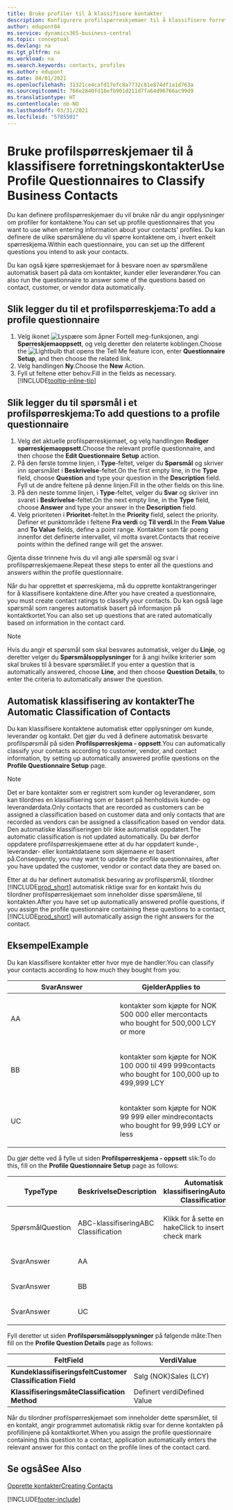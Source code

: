 ```yaml
---
title: Bruke profiler til å klassifisere kontakter
description: Konfigurere profilspørreskjemaer til å klassifisere forretningskontaktene
author: edupont04
ms.service: dynamics365-business-central
ms.topic: conceptual
ms.devlang: na
ms.tgt_pltfrm: na
ms.workload: na
ms.search.keywords: contacts, profiles
ms.author: edupont
ms.date: 04/01/2021
ms.openlocfilehash: 31321ce4cafd17efc8a7732c81e874df1a1d763a
ms.sourcegitcommit: 766e2840fd16efb901d211d7fa64d96766ac99d9
ms.translationtype: HT
ms.contentlocale: nb-NO
ms.lasthandoff: 03/31/2021
ms.locfileid: "5785501"
---
```

# <a name="use-profile-questionnaires-to-classify-business-contacts"></a><span data-ttu-id="be2d4-103">Bruke profilspørreskjemaer til å klassifisere forretningskontakter</span><span class="sxs-lookup"><span data-stu-id="be2d4-103">Use Profile Questionnaires to Classify Business Contacts</span></span>
<span data-ttu-id="be2d4-104">Du kan definere profilspørreskjemaer du vil bruke når du angir opplysninger om profiler for kontaktene.</span><span class="sxs-lookup"><span data-stu-id="be2d4-104">You can set up profile questionnaires that you want to use when entering information about your contacts' profiles.</span></span> <span data-ttu-id="be2d4-105">Du kan definere de ulike spørsmålene du vil spørre kontaktene om, i hvert enkelt spørreskjema.</span><span class="sxs-lookup"><span data-stu-id="be2d4-105">Within each questionnaire, you can set up the different questions you intend to ask your contacts.</span></span>  

<span data-ttu-id="be2d4-106">Du kan også kjøre spørreskjemaet for å besvare noen av spørsmålene automatisk basert på data om kontakter, kunder eller leverandører.</span><span class="sxs-lookup"><span data-stu-id="be2d4-106">You can also run the questionnaire to answer some of the questions based on contact, customer, or vendor data automatically.</span></span>  

## <a name="to-add-a-profile-questionnaire"></a><span data-ttu-id="be2d4-107">Slik legger du til et profilspørreskjema:</span><span class="sxs-lookup"><span data-stu-id="be2d4-107">To add a profile questionnaire</span></span>
1.  <span data-ttu-id="be2d4-108">Velg ikonet ![Lyspære som åpner Fortell meg-funksjonen](media/ui-search/search_small.png "Fortell hva du vil gjøre"), angi **Spørreskjemaoppsett**, og velg deretter den relaterte koblingen.</span><span class="sxs-lookup"><span data-stu-id="be2d4-108">Choose the ![Lightbulb that opens the Tell Me feature](media/ui-search/search_small.png "Tell me what you want to do") icon, enter **Questionnaire Setup**, and then choose the related link.</span></span>  
2.  <span data-ttu-id="be2d4-109">Velg handlingen **Ny**.</span><span class="sxs-lookup"><span data-stu-id="be2d4-109">Choose the **New** Action.</span></span>  
3.  <span data-ttu-id="be2d4-110">Fyll ut feltene etter behov.</span><span class="sxs-lookup"><span data-stu-id="be2d4-110">Fill in the fields as necessary.</span></span> [!INCLUDE[tooltip-inline-tip](includes/tooltip-inline-tip_md.md)]  

## <a name="to-add-questions-to-a-profile-questionnaire"></a><span data-ttu-id="be2d4-111">Slik legger du til spørsmål i et profilspørreskjema:</span><span class="sxs-lookup"><span data-stu-id="be2d4-111">To add questions to a profile questionnaire</span></span>
1.  <span data-ttu-id="be2d4-112">Velg det aktuelle profilspørreskjemaet, og velg handlingen **Rediger spørreskjemaoppsett**.</span><span class="sxs-lookup"><span data-stu-id="be2d4-112">Choose the relevant profile questionnaire, and then choose the **Edit Questionnaire Setup** action.</span></span>  
2.  <span data-ttu-id="be2d4-113">På den første tomme linjen, i **Type**-feltet, velger du **Spørsmål** og skriver inn spørsmålet i **Beskrivelse**-feltet.</span><span class="sxs-lookup"><span data-stu-id="be2d4-113">On the first empty line, in the **Type** field, choose **Question** and type your question in the **Description** field.</span></span> <span data-ttu-id="be2d4-114">Fyll ut de andre feltene på denne linjen.</span><span class="sxs-lookup"><span data-stu-id="be2d4-114">Fill in the other fields on this line.</span></span>  
3.  <span data-ttu-id="be2d4-115">På den neste tomme linjen, i **Type**-feltet, velger du **Svar** og skriver inn svaret i **Beskrivelse**-feltet.</span><span class="sxs-lookup"><span data-stu-id="be2d4-115">On the next empty line, in the **Type** field, choose **Answer** and type your answer in the **Description** field.</span></span>  
4.  <span data-ttu-id="be2d4-116">Velg prioriteten i **Prioritet**-feltet.</span><span class="sxs-lookup"><span data-stu-id="be2d4-116">In the **Priority** field, select the priority.</span></span> <span data-ttu-id="be2d4-117">Definer et punktområde i feltene **Fra verdi** og **Til verdi**.</span><span class="sxs-lookup"><span data-stu-id="be2d4-117">In the **From Value** and **To Value** fields, define a point range.</span></span> <span data-ttu-id="be2d4-118">Kontakter som får poeng innenfor det definerte intervallet, vil motta svaret.</span><span class="sxs-lookup"><span data-stu-id="be2d4-118">Contacts that receive points within the defined range will get the answer.</span></span>  

<span data-ttu-id="be2d4-119">Gjenta disse trinnene hvis du vil angi alle spørsmål og svar i profilspørreskjemaene.</span><span class="sxs-lookup"><span data-stu-id="be2d4-119">Repeat these steps to enter all the questions and answers within the profile questionnaire.</span></span>

<span data-ttu-id="be2d4-120">Når du har opprettet et spørreskjema, må du opprette kontaktrangeringer for å klassifisere kontaktene dine.</span><span class="sxs-lookup"><span data-stu-id="be2d4-120">After you have created a questionnaire, you must create contact ratings to classify your contacts.</span></span> <span data-ttu-id="be2d4-121">Du kan også lage spørsmål som rangeres automatisk basert på informasjon på kontaktkortet.</span><span class="sxs-lookup"><span data-stu-id="be2d4-121">You can also set up questions that are rated automatically based on information in the contact card.</span></span>  

> [!NOTE]
> <span data-ttu-id="be2d4-122">Hvis du angir et spørsmål som skal besvares automatisk, velger du <STRONG>Linje</STRONG>, og deretter velger du <STRONG>Spørsmålsopplysninger</STRONG> for å angi hvilke kriterier som skal brukes til å besvare spørsmålet.</span><span class="sxs-lookup"><span data-stu-id="be2d4-122">If you enter a question that is automatically answered, choose <STRONG>Line</STRONG>, and then choose <STRONG>Question Details</STRONG>, to enter the criteria to automatically answer the question.</span></span>

## <a name="the-automatic-classification-of-contacts"></a><span data-ttu-id="be2d4-123">Automatisk klassifisering av kontakter</span><span class="sxs-lookup"><span data-stu-id="be2d4-123">The Automatic Classification of Contacts</span></span>
<span data-ttu-id="be2d4-124">Du kan klassifisere kontaktene automatisk etter opplysninger om kunde, leverandør og kontakt. Det gjør du ved å definere automatisk besvarte profilspørsmål på siden **Profilspørreskjema - oppsett**.</span><span class="sxs-lookup"><span data-stu-id="be2d4-124">You can automatically classify your contacts according to customer, vendor, and contact information, by setting up automatically answered profile questions on the **Profile Questionnaire Setup** page.</span></span>  

> [!NOTE]
> <span data-ttu-id="be2d4-125">Det er bare kontakter som er registrert som kunder og leverandører, som kan tilordnes en klassifisering som er basert på henholdsvis kunde- og leverandørdata.</span><span class="sxs-lookup"><span data-stu-id="be2d4-125">Only contacts that are recorded as customers can be assigned a classification based on customer data and only contacts that are recorded as vendors can be assigned a classification based on vendor data.</span></span> <span data-ttu-id="be2d4-126">Den automatiske klassifiseringen blir ikke automatisk oppdatert.</span><span class="sxs-lookup"><span data-stu-id="be2d4-126">The automatic classification is not updated automatically.</span></span> <span data-ttu-id="be2d4-127">Du bør derfor oppdatere profilspørreskjemaene etter at du har oppdatert kunde-, leverandør- eller kontaktdataene som skjemaene er basert på.</span><span class="sxs-lookup"><span data-stu-id="be2d4-127">Consequently, you may want to update the profile questionnaires, after you have updated the customer, vendor or contact data they are based on.</span></span>  

<span data-ttu-id="be2d4-128">Etter at du har definert automatisk besvaring av profilspørsmål, tilordner [!INCLUDE[prod_short](includes/prod_short.md)] automatisk riktige svar for en kontakt hvis du tilordner profilspørreskjemaet som inneholder disse spørsmålene, til kontakten.</span><span class="sxs-lookup"><span data-stu-id="be2d4-128">After you have set up automatically answered profile questions, if you assign the profile questionnaire containing these questions to a contact, [!INCLUDE[prod_short](includes/prod_short.md)] will automatically assign the right answers for the contact.</span></span>  

## <a name="example"></a><span data-ttu-id="be2d4-129">Eksempel</span><span class="sxs-lookup"><span data-stu-id="be2d4-129">Example</span></span>
<span data-ttu-id="be2d4-130">Du kan klassifisere kontakter etter hvor mye de handler:</span><span class="sxs-lookup"><span data-stu-id="be2d4-130">You can classify your contacts according to how much they bought from you:</span></span>

<table>
<colgroup>
<col style="width: 50%" />
<col style="width: 50%" />
</colgroup>
<thead>
<tr class="header">
<th><span data-ttu-id="be2d4-131"><strong>Svar</strong></span><span class="sxs-lookup"><span data-stu-id="be2d4-131"><strong>Answer</strong></span></span></th>
<th><span data-ttu-id="be2d4-132"><strong>Gjelder</strong></span><span class="sxs-lookup"><span data-stu-id="be2d4-132"><strong>Applies to</strong></span></span></th>
</tr>
</thead>
<tbody>
<tr class="odd">
<td><p><span data-ttu-id="be2d4-133">A</span><span class="sxs-lookup"><span data-stu-id="be2d4-133">A</span></span></p></td>
<td><p><span data-ttu-id="be2d4-134">kontakter som kjøpte for NOK 500 000 eller mer</span><span class="sxs-lookup"><span data-stu-id="be2d4-134">contacts who bought for 500,000 LCY or more</span></span></p></td>
</tr>
<tr class="even">
<td><p><span data-ttu-id="be2d4-135">B</span><span class="sxs-lookup"><span data-stu-id="be2d4-135">B</span></span></p></td>
<td><p><span data-ttu-id="be2d4-136">kontakter som kjøpte for NOK 100 000 til 499 999</span><span class="sxs-lookup"><span data-stu-id="be2d4-136">contacts who bought for 100,000 up to 499,999 LCY</span></span></p></td>
</tr>
<tr class="odd">
<td><p><span data-ttu-id="be2d4-137">U</span><span class="sxs-lookup"><span data-stu-id="be2d4-137">C</span></span></p></td>
<td><p><span data-ttu-id="be2d4-138">kontakter som kjøpte for NOK 99 999 eller mindre</span><span class="sxs-lookup"><span data-stu-id="be2d4-138">contacts who bought for 99,999 LCY or less</span></span></p></td>
</tr>
</tbody>
</table>

<span data-ttu-id="be2d4-139">Du gjør dette ved å fylle ut siden **Profilspørreskjema - oppsett** slik:</span><span class="sxs-lookup"><span data-stu-id="be2d4-139">To do this, fill on the **Profile Questionnaire Setup** page as follows:</span></span>


<table>
<colgroup>
<col style="width: 20%" />
<col style="width: 20%" />
<col style="width: 20%" />
<col style="width: 20%" />
<col style="width: 20%" />
</colgroup>
<thead>
<tr class="header">
<th><span data-ttu-id="be2d4-140"><strong>Type</strong></span><span class="sxs-lookup"><span data-stu-id="be2d4-140"><strong>Type</strong></span></span></th>
<th><span data-ttu-id="be2d4-141"><strong>Beskrivelse</strong></span><span class="sxs-lookup"><span data-stu-id="be2d4-141"><strong>Description</strong></span></span></th>
<th><span data-ttu-id="be2d4-142"><strong>Automatisk klassifisering</strong></span><span class="sxs-lookup"><span data-stu-id="be2d4-142"><strong>Automatic Classification</strong></span></span></th>
<th><span data-ttu-id="be2d4-143"><strong>Fra verdi</strong></span><span class="sxs-lookup"><span data-stu-id="be2d4-143"><strong>From Value</strong></span></span></th>
<th><span data-ttu-id="be2d4-144"><strong>Til verdi</strong></span><span class="sxs-lookup"><span data-stu-id="be2d4-144"><strong>To Value</strong></span></span></th>
</tr>
</thead>
<tbody>
<tr class="odd">
<td><p><span data-ttu-id="be2d4-145">Spørsmål</span><span class="sxs-lookup"><span data-stu-id="be2d4-145">Question</span></span></p></td>
<td><p><span data-ttu-id="be2d4-146">ABC-klassifisering</span><span class="sxs-lookup"><span data-stu-id="be2d4-146">ABC Classification</span></span></p></td>
<td><p><span data-ttu-id="be2d4-147">Klikk for å sette en hake</span><span class="sxs-lookup"><span data-stu-id="be2d4-147">Click to insert a check mark</span></span></p></td>
<td><p> </p></td>
<td><p> </p></td>
</tr>
<tr class="even">
<td><p><span data-ttu-id="be2d4-148">Svar</span><span class="sxs-lookup"><span data-stu-id="be2d4-148">Answer</span></span></p></td>
<td><p><span data-ttu-id="be2d4-149">A</span><span class="sxs-lookup"><span data-stu-id="be2d4-149">A</span></span></p></td>
<td><p> </p></td>
<td><p><span data-ttu-id="be2d4-150">500,000</span><span class="sxs-lookup"><span data-stu-id="be2d4-150">500,000</span></span></p></td>
<td><p> </p></td>
</tr>
<tr class="odd">
<td><p><span data-ttu-id="be2d4-151">Svar</span><span class="sxs-lookup"><span data-stu-id="be2d4-151">Answer</span></span></p></td>
<td><p><span data-ttu-id="be2d4-152">B</span><span class="sxs-lookup"><span data-stu-id="be2d4-152">B</span></span></p></td>
<td><p> </p></td>
<td><p><span data-ttu-id="be2d4-153">100,000</span><span class="sxs-lookup"><span data-stu-id="be2d4-153">100,000</span></span></p></td>
<td><p><span data-ttu-id="be2d4-154">499,999</span><span class="sxs-lookup"><span data-stu-id="be2d4-154">499,999</span></span></p></td>
</tr>
<tr class="even">
<td><p><span data-ttu-id="be2d4-155">Svar</span><span class="sxs-lookup"><span data-stu-id="be2d4-155">Answer</span></span></p></td>
<td><p><span data-ttu-id="be2d4-156">U</span><span class="sxs-lookup"><span data-stu-id="be2d4-156">C</span></span></p></td>
<td><p> </p></td>
<td><p> </p></td>
<td><p><span data-ttu-id="be2d4-157">99,999</span><span class="sxs-lookup"><span data-stu-id="be2d4-157">99,999</span></span></p></td>
</tr>
</tbody>
</table>

<span data-ttu-id="be2d4-158">Fyll deretter ut siden **Profilspørsmålsopplysninger** på følgende måte:</span><span class="sxs-lookup"><span data-stu-id="be2d4-158">Then fill on the **Profile Question Details** page as follows:</span></span>
<table>
<colgroup>
<col style="width: 50%" />
<col style="width: 50%" />
</colgroup>
<thead>
<tr class="header">
<th><span data-ttu-id="be2d4-159"><strong>Felt</strong></span><span class="sxs-lookup"><span data-stu-id="be2d4-159"><strong>Field</strong></span></span></th>
<th><span data-ttu-id="be2d4-160"><strong>Verdi</strong></span><span class="sxs-lookup"><span data-stu-id="be2d4-160"><strong>Value</strong></span></span></th>
</tr>
</thead>
<tbody>
<tr>
<td><span data-ttu-id="be2d4-161"><strong>Kundeklassifiseringsfelt</strong></span><span class="sxs-lookup"><span data-stu-id="be2d4-161"><strong>Customer Classification Field</strong></span></span></td>
<td><span data-ttu-id="be2d4-162"><emphasis>Salg (NOK)</emphasis></span><span class="sxs-lookup"><span data-stu-id="be2d4-162"><emphasis>Sales (LCY)</emphasis></span></span></td>
</tr>
<tr>
<td><span data-ttu-id="be2d4-163"><strong>Klassifiseringsmåte</strong></span><span class="sxs-lookup"><span data-stu-id="be2d4-163"><strong>Classification Method</strong></span></span></td>
<td><span data-ttu-id="be2d4-164"><emphasis>Definert verdi</emphasis></span><span class="sxs-lookup"><span data-stu-id="be2d4-164"><emphasis>Defined Value</emphasis></span></span></td>
</tr>
</tbody>
</table>

<span data-ttu-id="be2d4-165">Når du tilordner profilspørreskjemaet som inneholder dette spørsmålet, til en kontakt, angir programmet automatisk riktig svar for denne kontakten på profillinjene på kontaktkortet.</span><span class="sxs-lookup"><span data-stu-id="be2d4-165">When you assign the profile questionnaire containing this question to a contact, application automatically enters the relevant answer for this contact on the profile lines of the contact card.</span></span>

## <a name="see-also"></a><span data-ttu-id="be2d4-166">Se også</span><span class="sxs-lookup"><span data-stu-id="be2d4-166">See Also</span></span>
[<span data-ttu-id="be2d4-167">Opprette kontakter</span><span class="sxs-lookup"><span data-stu-id="be2d4-167">Creating Contacts</span></span>](marketing-create-contact-companies.md)  


[!INCLUDE[footer-include](includes/footer-banner.md)]